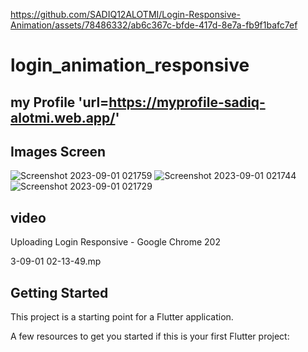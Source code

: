
https://github.com/SADIQ12ALOTMI/Login-Responsive-Animation/assets/78486332/ab6c367c-bfde-417d-8e7a-fb9f1bafc7ef


# login_animation_responsive 
## my Profile 'url=https://myprofile-sadiq-alotmi.web.app/'
## Images Screen
![Screenshot 2023-09-01 021759](https://github.com/SADIQ12ALOTMI/Login-Responsive-Animation/assets/78486332/3fd21738-6dd4-47fd-854e-81c16e42f9b5)
![Screenshot 2023-09-01 021744](https://github.com/SADIQ12ALOTMI/Login-Responsive-Animation/assets/78486332/5807e4cb-0f71-4177-a249-a5f36d9adb1d)
![Screenshot 2023-09-01 021729](https://github.com/SADIQ12ALOTMI/Login-Responsive-Animation/assets/78486332/3d01be4c-704d-479a-8b57-0ac6180ba458)


## video 


Uploading Login Responsive - Google Chrome 202



3-09-01 02-13-49.mp

## Getting Started

This project is a starting point for a Flutter application.

A few resources to get you started if this is your first Flutter project:




